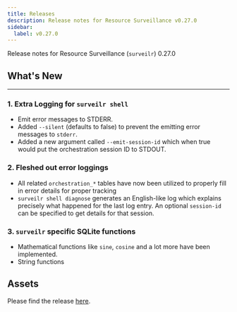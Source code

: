 ```yaml
---
title: Releases
description: Release notes for Resource Surveillance v0.27.0
sidebar:
  label: v0.27.0
---
```

Release notes for Resource Surveillance (`surveilr`) 0.27.0

## What's New
---

### 1. Extra Logging for `surveilr shell`
  - Emit error messages to STDERR.
  - Added `--silent` (defaults to false) to prevent the emitting error messages to `stderr`.
  - Added a new argument called `--emit-session-id` which when true would put the orchestration session ID to STDOUT.

### 2. Fleshed out error loggings
 - All related `orchestration_*` tables have now been utilized to properly fill in error details for proper tracking
 -  `surveilr shell diagnose` generates an English-like log which explains precisely what happened for the last log entry. An optional `session-id` can be specified to get details for that session.

### 3. `surveilr` specific SQLite functions
 - Mathematical functions like `sine`, `cosine` and a lot more have been implemented.
 - String functions


## Assets
Please find the release [here](https://github.com/opsfolio/releases.opsfolio.com/releases/tag/0.27.0).